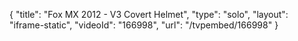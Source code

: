 {
    "title": "Fox MX 2012 - V3 Covert Helmet",
    "type": "solo",
    "layout": "iframe-static",
    "videoId": "166998",
    "url": "\/tvpembed\/166998"
}